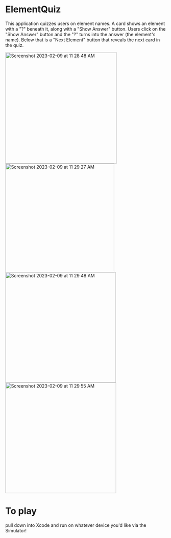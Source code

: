 # ElementQuiz


This application quizzes users on element names. A card shows an element with a "?" beneath it, along with a "Show Answer" button. Users click on the "Show Answer" button and the "?" turns into the answer (the element's name). Below that is a "Next Element" button that reveals the next card in the quiz.

<img width="349" alt="Screenshot 2023-02-09 at 11 28 48 AM" src="https://user-images.githubusercontent.com/90056233/217876687-dc74c495-894c-4b08-82db-accb3c1b366e.png">
<img width="341" alt="Screenshot 2023-02-09 at 11 29 27 AM" src="https://user-images.githubusercontent.com/90056233/217876697-c161989e-97c6-4ef2-bc52-e9f768272701.png">
<img width="346" alt="Screenshot 2023-02-09 at 11 29 48 AM" src="https://user-images.githubusercontent.com/90056233/217876704-54bdee59-5f66-41e5-ac4f-2eef51a66062.png">
<img width="347" alt="Screenshot 2023-02-09 at 11 29 55 AM" src="https://user-images.githubusercontent.com/90056233/217876710-317dfd8a-b54b-4e7f-a5aa-77b4cb1bcdd1.png">


# To play
pull down into Xcode and run on whatever device you'd like via the Simulator!

